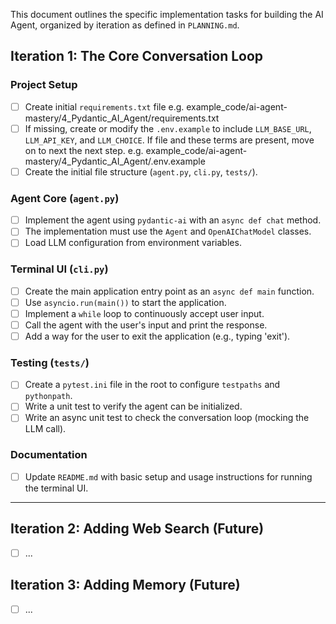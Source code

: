 This document outlines the specific implementation tasks for building the AI Agent, organized by iteration as defined in `PLANNING.md`.

## Iteration 1: The Core Conversation Loop

### Project Setup
- [ ] Create initial `requirements.txt` file
      e.g. example_code/ai-agent-mastery/4_Pydantic_AI_Agent/requirements.txt
- [ ] If missing, create or modify the `.env.example` to include `LLM_BASE_URL`, `LLM_API_KEY`, and `LLM_CHOICE`.  If file and these terms are present, move on to next the next step.
      e.g. example_code/ai-agent-mastery/4_Pydantic_AI_Agent/.env.example
- [ ] Create the initial file structure (`agent.py`, `cli.py`, `tests/`).

### Agent Core (`agent.py`)
- [ ] Implement the agent using `pydantic-ai` with an `async def chat` method.
- [ ] The implementation must use the `Agent` and `OpenAIChatModel` classes.
- [ ] Load LLM configuration from environment variables.

### Terminal UI (`cli.py`)
- [ ] Create the main application entry point as an `async def main` function.
- [ ] Use `asyncio.run(main())` to start the application.
- [ ] Implement a `while` loop to continuously accept user input.
- [ ] Call the agent with the user's input and print the response.
- [ ] Add a way for the user to exit the application (e.g., typing 'exit').

### Testing (`tests/`)
- [ ] Create a `pytest.ini` file in the root to configure `testpaths` and `pythonpath`.
- [ ] Write a unit test to verify the agent can be initialized.
- [ ] Write an async unit test to check the conversation loop (mocking the LLM call).

### Documentation
- [ ] Update `README.md` with basic setup and usage instructions for running the terminal UI.

---

## Iteration 2: Adding Web Search (Future)
- [ ] ...

## Iteration 3: Adding Memory (Future)
- [ ] ...
